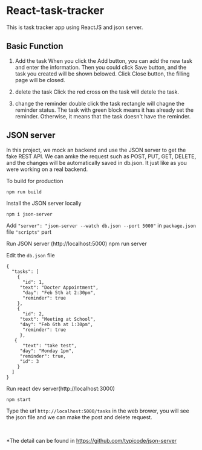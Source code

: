 # React-task-tracker
This is task tracker app using ReactJS and json server.

## Basic Function
1. Add the task
When you click the Add button, you can add the new task and enter the information. Then you could click Save button, and the task you created will be shown belowed. Click Close button, the filling page will be closed.

2. delete the task
Click the red cross on the task will detele the task.

3. change the reminder
double click the task rectangle will chagne the reminder status. The task with green block means it has already set the reminder. Otherwise, it means that the task doesn't have the reminder.

## JSON server
In this project, we mock an backend and use the JSON server to get the fake REST API. We can amke the request such as POST, PUT, GET, DELETE, and the changes will be automatically saved in db.json. It just like as you were working on a real backend.

To build for production

    npm run build
 
 
Install the JSON server locally  

    npm i json-server
    
Add `"server": "json-server --watch db.json --port 5000"` in `package.json` file `"scripts"` part

Run JSON server (http://localhost:5000)
    npm run server

Edit the `db.json` file

    {
      "tasks": [
        {
          "id": 1,
         "text": "Docter Appointment",
          "day": "Feb 5th at 2:30pm",
          "reminder": true
        },
        {
          "id": 2,
         "text": "Meeting at School",
         "day": "Feb 6th at 1:30pm",
          "reminder": true
         },
       {
          "text": "take test",
         "day": "Monday 1pm",
         "reminder": true,
         "id": 3
        }
      ]
    }

Run react dev server(http://localhost:3000)

    npm start

Type the url `http://localhost:5000/tasks` in the web brower, you will see the json file and we can make the post and delete request.

<br>

*The detail can be found in https://github.com/typicode/json-server

